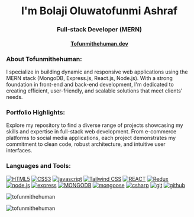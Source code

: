 <h1 align="center">I'm Bolaji Oluwatofunmi Ashraf</h1>
<h3 align="center">Full-stack Developer (MERN)</h3>

<h4 align="center"><a href="https://tofunmithehuman.vercel.app/" target="_blank">Tofunmithehuman.dev</a></h4>

<h3 align="left">About Tofunmithehuman:</h3>
<p align="left">I specialize in building dynamic and responsive web applications using the MERN stack (MongoDB, Express.js, React.js, Node.js). With a strong foundation in front-end and back-end development, I'm dedicated to creating efficient, user-friendly, and scalable solutions that meet clients' needs.</p>

<h3 align="left">Portfolio Highlights:</h3>
<p align="left">Explore my repository to find a diverse range of projects showcasing my skills and expertise in full-stack web development. From e-commerce platforms to social media applications, each project demonstrates my commitment to clean code, robust architecture, and intuitive user interfaces.</p>

<h3 align="left">Languages and Tools:</h3>
<a href='https://developer.mozilla.org/en-US/docs/Learn/HTML' target="_blank"><img alt='HTML5' src='https://img.shields.io/badge/HTML5-100000?style=for-the-badge&logo=HTML5&logoColor=white&labelColor=black&color=black'/></a>
<a href='https://developer.mozilla.org/en-US/docs/Learn/CSS' target="_blank"><img alt='CSS3' src='https://img.shields.io/badge/CSS3-100000?style=for-the-badge&logo=CSS3&logoColor=white&labelColor=black&color=black'/></a>
<a href='https://developer.mozilla.org/en-US/docs/Web/JavaScript' target="_blank"><img alt='javascript' src='https://img.shields.io/badge/Javascript-100000?style=for-the-badge&logo=javascript&logoColor=white&labelColor=black&color=black'/></a>
<a href='https://tailwindcss.com/' target="_blank"><img alt='Tailwind CSS' src='https://img.shields.io/badge/Tailwindcss-100000?style=for-the-badge&logo=tailwindcss&logoColor=white&labelColor=black&color=black'/></a>
<a href='https://react.dev/' target="_blank"><img alt='REACT' src='https://img.shields.io/badge/REACT-100000?style=for-the-badge&logo=REACT&logoColor=white&labelColor=black&color=black'/></a>
<a href='https://redux.js.org/' target="_blank"><img alt='Redux' src='https://img.shields.io/badge/REDUX-100000?style=for-the-badge&logo=Redux&logoColor=white&labelColor=black&color=black'/></a>
<a href='https://nodejs.org/en' target="_blank"><img alt='node.js' src='https://img.shields.io/badge/Node.js-100000?style=for-the-badge&logo=node.js&logoColor=white&labelColor=black&color=black'/></a>
<a href='https://expressjs.com/' target="_blank"><img alt='express' src='https://img.shields.io/badge/EXPRESS.js-100000?style=for-the-badge&logo=express&logoColor=white&labelColor=black&color=black'/></a>
<a href='https://www.mongodb.com/' target="_blank"><img alt='MONGODB' src='https://img.shields.io/badge/mongodb-100000?style=for-the-badge&logo=MONGODB&logoColor=white&labelColor=black&color=black'/></a>
<a href='https://mongoosejs.com/docs/' target="_blank"><img alt='mongoose' src='https://img.shields.io/badge/mongoosejs-100000?style=for-the-badge&logo=mongoose&logoColor=white&labelColor=black&color=black'/></a>
<a href='https://learn.microsoft.com/en-us/dotnet/csharp/tour-of-csharp/' target="_blank"><img alt='csharp' src='https://img.shields.io/badge/cSHARP-100000?style=for-the-badge&logo=csharp&logoColor=white&labelColor=black&color=black'/></a>
<a href='https://git-scm.com/' target="_blank" rel="noreferrer"><img alt='git' src='https://img.shields.io/badge/git-100000?style=for-the-badge&logo=git&logoColor=white&labelColor=black&color=black'/></a>
<a href='https://github.com/' target="_blank" rel="noreferrer"><img alt='github' src='https://img.shields.io/badge/github-100000?style=for-the-badge&logo=github&logoColor=white&labelColor=black&color=black'/></a>



<p><img align="center" src="https://github-readme-stats.vercel.app/api/top-langs?username=tofunmithehuman&show_icons=true&theme=dark&locale=en&layout=compact" alt="tofunmithehuman" /></p>
<p><img align="center" src="https://github-readme-streak-stats.herokuapp.com/?user=tofunmithehuman&theme=dark&" alt="tofunmithehuman" /></p>
